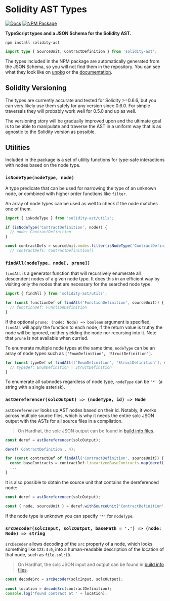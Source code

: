 # Solidity AST Types

[![Docs](https://img.shields.io/badge/docs-%F0%9F%93%84-blue)][docs]
[![NPM Package](https://img.shields.io/npm/v/solidity-ast.svg)](https://www.npmjs.org/package/solidity-ast)

**TypeScript types and a JSON Schema for the Solidity AST.**

```
npm install solidity-ast
```


```typescript
import type { SourceUnit, ContractDefinition } from 'solidity-ast';
```

The types included in the NPM package are automatically generated from the JSON
Schema, so you will not find them in the repository. You can see what they look
like on [unpkg] or the [documentation][docs].

[unpkg]: https://unpkg.com/solidity-ast@latest/types.d.ts
[docs]: https://solidity-ast.netlify.app/

## Solidity Versioning

The types are currently accurate and tested for Solidity >=0.6.6, but you can
very likely use them safely for any version since 0.6.0. For simple traversals
they will probably work well for 0.5.0 and up as well.

The versioning story will be gradually improved upon and the ultimate goal is
to be able to manipulate and traverse the AST in a uniform way that is as
agnostic to the Solidity version as possible.

## Utilities

Included in the package is a set of utility functions for type-safe interactions
with nodes based on the node type.

### `isNodeType(nodeType, node)`

A type predicate that can be used for narrowing the type of an
unknown node, or combined with higher order functions like `filter`.

An array of node types can be used as well to check if the node matches one of them.

```typescript
import { isNodeType } from 'solidity-ast/utils';

if (isNodeType('ContractDefinition', node)) {
  // node: ContractDefinition
}

const contractDefs = sourceUnit.nodes.filter(isNodeType('ContractDefinition'));
  // contractDefs: ContractDefinition[]
```

### `findAll(nodeType, node[, prune])`

`findAll` is a generator function that will recursively enumerate all
descendent nodes of a given node type. It does this in an efficient way by
visiting only the nodes that are necessary for the searched node type.

```typescript
import { findAll } from 'solidity-ast/utils';

for (const functionDef of findAll('FunctionDefinition', sourceUnit)) {
  // functionDef: FunctionDefinition
}
```

If the optional `prune: (node: Node) => boolean` argument is specified,
`findAll` will apply the function to each node, if the return value is truthy
the node will be ignored, neither yielding the node nor recursing into it. Note
that `prune` is not available when curried.

To enumerate multiple node types at the same time, `nodeType` can be an array
of node types such as `['EnumDefinition', 'StructDefinition']`.

```typescript
for (const typeDef of findAll(['EnumDefinition', 'StructDefinition'], sourceUnit)) {
  // typeDef: EnumDefinition | StructDefinition
}
```

To enumerate all subnodes regardless of node type, `nodeType` can be `'*'` (a
string with a single asterisk).

### `astDereferencer(solcOutput) => (nodeType, id) => Node`

`astDereferencer` looks up AST nodes based on their id. Notably, it works
across multiple source files, which is why it needs the entire solc JSON output
with the ASTs for all source files in a compilation.

> On Hardhat, the solc JSON output can be found in [build info files].

[build info files]: https://hardhat.org/guides/compile-contracts.html#build-info-files

```typescript
const deref = astDereferencer(solcOutput);

deref('ContractDefinition', 4);

for (const contractDef of findAll('ContractDefinition', sourceUnit)) {
  const baseContracts = contractDef.linearizedBaseContracts.map(deref('ContractDefinition'));
  ...
}
```

It is also possible to obtain the source unit that contains the dereferenced node:

```typescript
const deref = astDereferencer(solcOutput);

const { node, sourceUnit } = deref.withSourceUnit('ContractDefinition', 4);
```

If the node type is unknown you can specify `'*'` for `nodeType`.

### `srcDecoder(solcInput, solcOutput, basePath = '.') => (node: Node) => string`

`srcDecoder` allows decoding of the `src` property of a node, which looks
something like `123:4:0`, into a human-readable description of the location of
that node, such as `file.sol:10`.

> On Hardhat, the solc JSON input and output can be found in [build info files].

[build info files]: https://hardhat.org/guides/compile-contracts.html#build-info-files

```typescript
const decodeSrc = srcDecoder(solcInput, solcOutput);
...
const location = decodeSrc(contractDefinition);
console.log('found contract at ' + location);
```
